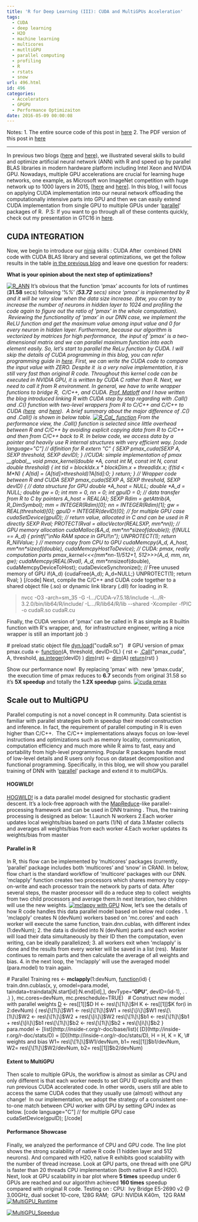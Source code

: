 ```yaml
---
title: 'R for Deep Learning (III): CUDA and MultiGPUs Acceleration'
tags:
  - CUDA
  - deep learning
  - H2O
  - machine learning
  - multicores
  - mutltiGPU
  - parallel computing
  - profiling
  - R
  - rstats
  - snow
url: 496.html
id: 496
categories:
  - Accelerators
  - GPGPU
  - Performance Optimizaiton
date: 2016-05-09 00:00:08
---
```


Notes: 1. The entire source code of this post in [here](https://github.com/PatricZhao/ParallelR/blob/master/ParDNN) 2\. The PDF version of this post in [here](http://www.parallelr.com/materials/4_CUDA/CUDA_DNN.pdf)

* * *

In previous two blogs ([here](http://www.parallelr.com/r-deep-neural-network-from-scratch/) and [here](http://www.parallelr.com/r-dnn-parallel-acceleration/)), we illustrated several skills to build and optimize artificial neural network (ANN) with R and speed up by parallel BLAS libraries in modern hardware platform including Intel Xeon and NVIDIA GPU. Nowadays, multiple GPU accelerations are crucial for learning huge networks, one example, as Microsoft won ImageNet competition with huge network up to 1000 layers in 2015, \[[here](http://www.i-programmer.info/news/105-artificial-intelligence/9266-microsoft-wins-imagenet-using-extremely-deep-neural-networks.html) and [here](http://image-net.org/challenges/LSVRC/2015/results)\]. In this blog, I will focus on applying CUDA implementation into our neural network offloading the computationally intensive parts into GPU and then we can easily extend CUDA implementation from single GPU to multiple GPUs under ‘[parallel](https://stat.ethz.ch/R-manual/R-devel/library/parallel/doc/parallel.pdf)’ packages of R.  P.S: If you want to go through all of these contents quickly, check out my presentation in GTC16 in [here](http://www.parallelr.com/GTC16/GTC16_PatricZhao_Unlock_DNN_Perf_CUDA.pdf).  

CUDA INTEGRATION
----------------

Now, we begin to introduce our [ninja](https://en.wikipedia.org/wiki/Ninja) skills : CUDA After  combined DNN code with CUDA BLAS library and several optimizations, we get the follow results in the table [in the previous blog](http://www.parallelr.com/r-dnn-parallel-acceleration/) and leave one question for readers:

**What is your opinion about the next step of optimizations?**

[](http://www.parallelr.com/wp-content/uploads/2016/03/orig.png)[![R_ANN](http://www.parallelr.com/wp-content/uploads/2016/03/orig-1.png)](http://www.parallelr.com/wp-content/uploads/2016/03/orig-1.png) It’s obvious that the function ‘pmax’ accounts for lots of runtimes (**31.58** secs) following ‘%*%’ (**53.72** secs) since ‘pmax’ is implemented by R and it will be very slow when the data size increase. (btw, you can try to increase the number of neurons in hidden layer to 1024 and profiling the code again to figure out the ratio of 'pmax' in the whole computation).  Reviewing the functionality of ‘pmax’ in our DNN case, we implement the ReLU function and get the maximum value among input value and 0 for every neuron in hidden layer. Furthermore, because our algorithm is vectorized by matrices for high performance,  the input of ‘pmax’ is a two-dimensional matrix and we can parallel maximum function into each element easily. So, let’s start to parallel the ReLu function by CUDA. I will skip the details of CUDA programming in this blog, you can refer programming guide in [here](http://docs.nvidia.com/cuda/cuda-c-programming-guide/#axzz47CbpOe1j). First, we can write the CUDA code to compare the input value with ZERO. Despite it  is a very naïve implementation, it is still very fast than original R code. Throughout this kernel code can be executed in NVIDIA GPU, it is written by CUDA C rather than R. Next, we need to call it from R environment. In general, we have to write wrapper functions to bridge R,  C/C++, and CUDA. [Prof. Matloff](http://heather.cs.ucdavis.edu/matloff.html) and I have written the blog introduced linking R with CUDA step by step regarding with .Call() and .C() function with two-level wrappers from R to C/C++ and C/C++ to CUDA ([here](https://devblogs.nvidia.com/parallelforall/accelerate-r-applications-cuda/)  and [here](http://blog.revolutionanalytics.com/2015/01/parallel-programming-with-gpus-and-r.html)).  A brief summary about the major difference of .C() and .Call() is shown in below table. [![R_Cal_ function](http://www.parallelr.com/wp-content/uploads/2016/03/C_Call.png)](http://www.parallelr.com/wp-content/uploads/2016/03/C_Call.png) From the performance view, the .Call() function is selected since little overhead between R and C/C++ by avoiding explicit copying data from R to C/C++ and then from C/C++ back to R. In below code, we access data by a pointer and heavily use R internal structures with very efficient way. \[code language="C"\] // difinition for R extern "C" { SEXP pmax\_cuda(SEXP A, SEXP threshold, SEXP devID); } //CUDA: simple implementation of pmax \_\_global__ void pmax\_kernel(double \*A, const int M, const int N, const double threshold) { int tid = blockIdx.x \* blockDim.x + threadIdx.x; if(tid &lt; M\*N) { A\[tid\] = (A\[tid\]&gt;threshold)?A\[tid\]:0; } return; } // Wrapper code between R and CUDA SEXP pmax\_cuda(SEXP A, SEXP threshold, SEXP devID) { // data structure for GPU double \*A\_host = NULL; double \*A\_d = NULL; double gw = 0; int mm = 0, nn = 0; int gpuID = 0; // data transfer from R to C by pointers A\_host = REAL(A); SEXP Rdim = getAttrib(A, R\_DimSymbol); mm = INTEGER(Rdim)\[0\]; nn = INTEGER(Rdim)\[1\]; gw = REAL(threshold)\[0\]; gpuID = INTEGER(devID)\[0\]; // for multiple GPU case cudaSetDevice(gpuID); // return value, allocated in C and can be used in R directly SEXP Rval; PROTECT(Rval = allocVector(REALSXP, mm\*nn)); // GPU memory allocation cudaMalloc(&amp;A\_d, mm\*nn\*sizeof(double)); if(NULL == A\_d) { printf("\\nNo RAM space in GPU!\\n"); UNPROTECT(1); return R\_NilValue; } // memory copy from CPU to GPU cudaMemcpy(A\_d, A\_host, mm\*nn\*sizeof(double), cudaMemcpyHostToDevice); // CUDA: pmax, really computation parts pmax\_kernel&lt;&lt;&lt;(mm\*nn-1)/512+1, 512&gt;&gt;&gt;(A\_d, mm, nn, gw); cudaMemcpy(REAL(Rval), A\_d, mm\*nn*sizeof(double), cudaMemcpyDeviceToHost); cudaDeviceSynchronize(); // Free unused memory of GPU if(A\_d) {cudaFree(A\_d); A_d=NULL;} UNPROTECT(1); return Rval; } \[/code\] Next, compile the C/C++ and CUDA code together to a shared object file (.so) or dynamic link library (.dll) for loading in R.

> nvcc -O3 -arch=sm_35 -G -I.../CUDA-v7.5.18/include -I.../R-3.2.0/bin/lib64/R/include/ -L.../R/lib64/R/lib --shared -Xcompiler -fPIC -o cudaR.so cudaR.cu

Finally, the CUDA version of 'pmax' can be called in R as simple as R builtin function with R's wrapper, and,  for infrastructure engineer, writing a nice wrapper is still an important job :)

\# preload static object file
[dyn.load](http://inside-r.org/r-doc/base/dyn.load)("cudaR.so")
 
\# GPU version of pmax
pmax.cuda <- [function](http://inside-r.org/r-doc/base/function)(A, threshold, devID=0L)
{
  rst <- [.Call](http://inside-r.org/r-doc/base/.Call)("pmax_cuda",
                A,
                threshold,
                [as.integer](http://inside-r.org/r-doc/base/as.integer)(devID)
	      )
  [dim](http://inside-r.org/r-doc/base/dim)(rst) <\- [dim](http://inside-r.org/r-doc/base/dim)(A)
  [return](http://inside-r.org/r-doc/base/return)(rst)
}

Show our performance now!  By replacing 'pmax' with  new 'pmax.cuda',  the execution time of pmax reduces to **6.7** seconds from original 31.58 so it’s **5X speedup** and totally the **1.2X speedup** gains. [![cuda pmax ](http://www.parallelr.com/wp-content/uploads/2016/03/cuda-300x291.png)](http://www.parallelr.com/wp-content/uploads/2016/03/cuda.png)  

**Scale out to MultiGPU**
-------------------------

Parallel computing is not a novel concept in R community. Data scientist is familiar with parallel strategies both in speedup their model construction and inference. In fact, the requirement of parallel computing in R is even higher than C/C++.  The C/C++ implementations always focus on low-level instructions and optimizations such as memory locality, communication, computation efficiency and much more while R aims to fast, easy and portability from high-level programming. Popular R packages handle most of low-level details and R users only focus on dataset decomposition and functional programming. Specifically, in this blog, we will show you parallel training of DNN with ‘[parallel](https://stat.ethz.ch/R-manual/R-devel/library/parallel/doc/parallel.pdf)’ package and extend it to multiGPUs.

#### HOGWILD!

[HOGWILD!](http://arxiv.org/pdf/1106.5730v2.pdf) is a data parallel model designed for stochastic gradient descent. It’s a lock-free approach with the [MapReduce](https://en.wikipedia.org/wiki/MapReduce)-like parallel-processing framework and can be used in DNN training . Thus, the training processing is designed as below: 1.Launch N workers 2.Each worker updates local weights/bias based on parts (1/N) of data 3.Master collects and averages all weights/bias from each worker 4.Each worker updates its weights/bias from master

#### Parallel in R

In R, this flow can be implemented by ‘multicores’ packages (currently, ‘parallel’ package includes both ‘multicores’ and ‘snow’ in CRAN). In below, flow chart is the standard workflow of ‘multicore’ packages with our DNN. 'mclapply' function creates two processors which shares memory by copy-on-write and each processor train the network by parts of data. After several steps, the master processor will do a reduce step to collect  weights from two child processors and average them.In next iteration, two children will use the new weights. [![mclappy with GPU](http://www.parallelr.com/wp-content/uploads/2016/03/mclappy-1024x555.png)](http://www.parallelr.com/wp-content/uploads/2016/03/mclappy.png) Now, let’s see the details of how R code handles this data parallel model based on below real codes . 1. 'mclapply' creates N (devNum) workers based on 'mc.cores' and each worker will execute the same function, train.dnn.cublas, with different index (1:devNum); 2. the data is divided into N (devNum) parts and each worker will load their data simultaneously by their ID then the computation, even writing, can be ideally parallelized; 3. all workers exit when 'mclapply' is done and the results from every worker will be saved in a list (res).  Master continues to remain parts and then calculate the average of all weights and bias. 4. in the next loop, the 'mclapply' will use the averaged model (para.model) to train again.

\# Parallel Training
res <- **mclapply**(1:devNum, [function](http://inside-r.org/r-doc/base/function)(id) { train.dnn.cublas(x, y, 
                                         omodel=para.model,
                                         taindata=traindata\[N.start\[id\]:N.end\[id\],\],
                                         devType=“**GPU**”, devID=(id-1), . . .) },
                mc.cores=devNum, 
                mc.preschedule=TRUE)
 
 \# Construct new model with parallel weights
    [D](http://inside-r.org/r-doc/stats/D) <\- res\[\[1\]\]$D
    H <- res\[\[1\]\]$H
    K <- res\[\[1\]\]$K
    for(i in 2:devNum) {
            res\[\[1\]\]$W1 <- res\[\[1\]\]$W1 + res\[\[i\]\]$W1
            res\[\[1\]\]$W2 <- res\[\[1\]\]$W2 + res\[\[i\]\]$W2
            res\[\[1\]\]$b1 <- res\[\[1\]\]$b1 + res\[\[i\]\]$b1
            res\[\[1\]\]$b2 <- res\[\[1\]\]$b2 + res\[\[i\]\]$b2
    }
 
    para.model <- [list](http://inside-r.org/r-doc/base/list)( [D](http://inside-r.org/r-doc/stats/D) = [D](http://inside-r.org/r-doc/stats/D),
                        H = H,
                        K = K,
                        \# weights and bias
                        W1= res\[\[1\]\]$W1/devNum, 
                        b1= res\[\[1\]\]$b1/devNum, 
                        W2= res\[\[1\]\]$W2/devNum, 
                        b2= res\[\[1\]\]$b2/devNum)

#### Extent to MultiGPU

Then scale to multiple GPUs, the workflow is almost as similar as CPU and only different is that each worker needs to set GPU ID explicitly and then run previous CUDA accelerated code. In other words, users still are able to access the same CUDA codes that they usually use (almost) without any change!  In our implementation, we adopt the strategy of a consistent one-to-one match between CPU worker with GPU by setting GPU index as below. \[code language="C"\] // for multiple GPU case cudaSetDevice(gpuID); \[/code\]

#### Performance Showcase

Finally, we analyzed the performance of CPU and GPU code. The line plot shows the strong scalability of native R code (1 hidden layer and 512 neurons). And compared with H2O, native R exhibits good scalability with the number of thread increase. Look at GPU parts, one thread with one GPU is faster than 20 threads CPU implementation (both native R and H2O). Next, look at GPU scalability in bar plot where **5 times** speedup under 6 GPUs are reached and our algorithm achieved **160 times** speedup compared with original R code. Testing on : CPU:  Ivy Bridge E5-2690 v2 @ 3.00GHz, dual socket 10-core, 128G RAM;  GPU: NVIDIA K40m,  12G RAM [![MultiGPU_Runtime](http://www.parallelr.com/wp-content/uploads/2016/03/MultiGPU_Runtime.png)](http://www.parallelr.com/wp-content/uploads/2016/03/MultiGPU_Runtime.png)

[![MultiGPU_Speedup](http://www.parallelr.com/wp-content/uploads/2016/03/MultiGPU_Speedup.png)](http://www.parallelr.com/wp-content/uploads/2016/03/MultiGPU_Speedup.png)